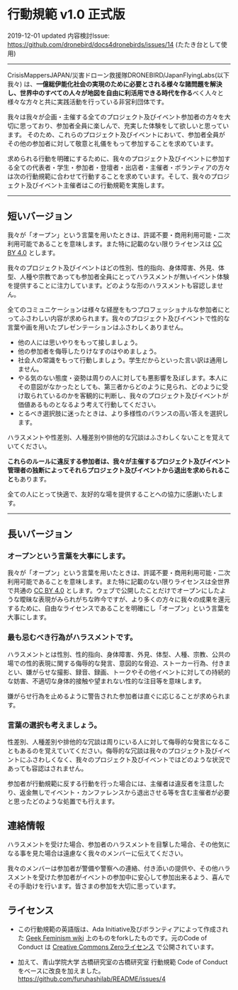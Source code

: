 # 行動規範 v1.0 正式版
2019-12-01 updated
内容検討Issue: https://github.com/dronebird/docs4dronebirds/issues/14 (たたき台として使用)

---

CrisisMappersJAPAN/災害ドローン救援隊DRONEBIRD/JapanFlyingLabs(以下我々) は、**一億総伊能化社会の実現のために必要とされる様々な諸問題を解決し、世界中のすべての人々が地図を自由に利活用できる時代を作る**べく人々と様々な方々と共に実践活動を行っている非営利団体です。

我々は我々が企画・主催する全てのプロジェクト及びイベント参加者の方々を大切に思っており、参加者全員に楽しんで、充実した体験をして欲しいと思っています。 そのため、これらのプロジェクト及びイベントにおいて、参加者全員がその他の参加者に対して敬意と礼儀をもって参加することを求めています。

求められる行動を明確にするために、我々のプロジェクト及びイベントに参加する全ての代表者・学生・参加者・登壇者・出店者・主催者・ボランティアの方々は次の行動規範に合わせて行動することを求めています。そして、我々のプロジェクト及びイベント主催者はこの行動規範を実施します。

---

## 短いバージョン

我々が「オープン」という言葉を用いたときは、許諾不要・商用利用可能・二次利用可能であることを意味します。また特に記載のない限りライセンスは [CC BY 4.0](https://creativecommons.org/licenses/by/4.0/deed.ja) とします。

我々のプロジェクト及びイベントはどの性別、性的指向、身体障害、外見、体型、人種や宗教であっても参加者全員にとってハラスメントが無いイベント体験を提供することに注力しています。どのような形のハラスメントも容認しません。

全てのコミュニケーションは様々な経歴をもつプロフェッショナルな参加者にとってふさわしい内容が求められます。我々のプロジェクト及びイベントで性的な言葉や画を用いたプレゼンテーションはふさわしくありません。

* 他の人には思いやりをもって接しましょう。
* 他の参加者を侮辱したりけなすのはやめましょう。
* 社会人の常識をもって行動しましょう。学生だからといった言い訳は通用しません。
* やる気のない態度・姿勢は周りの人に対しても悪影響を及ぼします。本人にその意図がなかったとしても、第三者からどのように見られ、どのように受け取られているのかを客観的に判断し、我々のプロジェクト及びイベントが価値あるものとなるよう考えて行動してください。
* とるべき選択肢に迷ったときは、より多様性のバランスの高い答えを選択します。

ハラスメントや性差別、人種差別や排他的な冗談はふさわしくないことを覚えていてください。

**これらのルールに違反する参加者は、我々が主催するプロジェクト及びイベント管理者の独断によってそれらプロジェクト及びイベントから退出を求められること**もあります。

全ての人にとって快適で、友好的な場を提供することへの協力に感謝いたします。

---

## 長いバージョン

### オープンという言葉を大事にします。
我々が「オープン」という言葉を用いたときは、許諾不要・商用利用可能・二次利用可能であることを意味します。また特に記載のない限りライセンスは全世界で共通の [CC BY 4.0](https://creativecommons.org/licenses/by/4.0/deed.ja) とします。ウェブで公開したことだけでオープンにしたような曖昧な表現がみられがちな昨今ですが、より多くの方々に我々の成果を還元するために、自由なライセンスであることを明確にし「オープン」という言葉を大事にします。

### 最も忌むべき行為がハラスメントです。
ハラスメントとは性別、性的指向、身体障害、外見、体型、人種、宗教、公共の場での性的表現に関する侮辱的な発言、意図的な脅迫、ストーカー行為、付きまとい、嫌がらせな撮影、録音、録画、トークやその他イベントに対しての持続的な妨害、不適切な身体的接触や望まれない性的な注目等を意味します。

嫌がらせ行為を止めるように警告された参加者は直ぐに応じることが求められます。

### 言葉の選択も考えましょう。
性差別、人種差別や排他的な冗談は周りにいる人に対して侮辱的な発言になることもあるのを覚えていてください。侮辱的な冗談は我々のプロジェクト及びイベントにふさわしくなく、我々のプロジェクト及びイベントではどのような状況であっても容認はされません。

参加者が行動規範に反する行動を行った場合には、主催者は違反者を注意したり、返金無しでイベント・カンファレンスから退出させる等を含む主催者が必要と思ったどのような処置でも行えます。

## 連絡情報
ハラスメントを受けた場合、参加者のハラスメントを目撃した場合、その他気になる事を見た場合は遠慮なく我々のメンバーに伝えてください。

我々のメンバーは参加者が警備や警察への連絡、付き添いの提供や、その他ハラスメントを受けた参加者がイベントの参加中に安心して参加出来るよう、喜んでその手助けを行います。皆さまの参加を大切に思っています。

## ライセンス
* この行動規範の英語版は、Ada Initiative及びボランティアによって作成された [Geek Feminism wiki](http://geekfeminism.wikia.com/wiki/Conference_anti-harassment/Policy) 上のものをforkしたものです。元のCode of Conduct は [Creative Commons Zeroライセンス](https://creativecommons.org/publicdomain/zero/1.0/deed.ja) で公開されています。

* 加えて、青山学院大学 古橋研究室の古橋研究室 行動規範 Code of Conduct をベースに改良を加えました。
https://github.com/furuhashilab/README/issues/4
